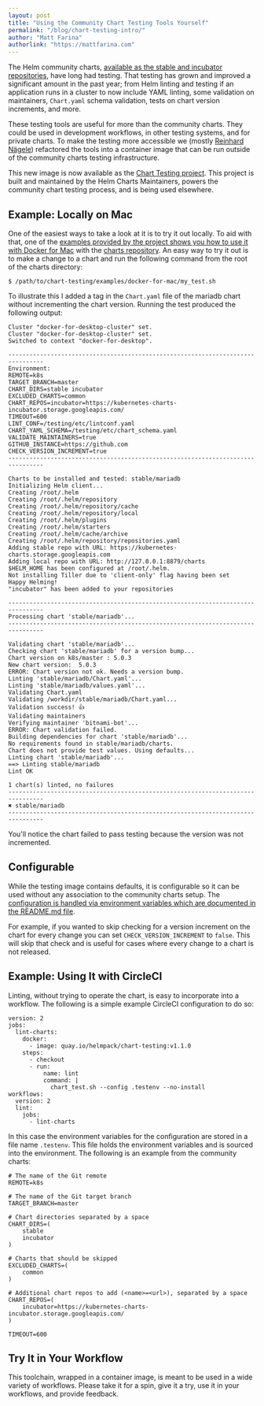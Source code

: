 ```yaml
---
layout: post
title: "Using the Community Chart Testing Tools Yourself"
permalink: "/blog/chart-testing-intro/"
author: "Matt Farina"
authorlink: "https://mattfarina.com"
---
```


The Helm community charts, [available as the stable and incubator repositories](https://github.com/helm/charts), have long had testing. That testing has grown and improved a significant amount in the past year; from Helm linting and testing if an application runs in a cluster to now include YAML linting, some validation on maintainers, `Chart.yaml` schema validation, tests on chart version increments, and more.

These testing tools are useful for more than the community charts. They could be used in development workflows, in other testing systems, and for private charts. To make the testing more accessible we (mostly [Reinhard Nägele](https://github.com/unguiculus/)) refactored the tools into a container image that can be run outside of the community charts testing infrastructure.

This new image is now available as the [Chart Testing project](https://github.com/helm/chart-testing). This project is built and maintained by the Helm Charts Maintainers, powers the community chart testing process, and is being used elsewhere.

## Example: Locally on Mac

One of the easiest ways to take a look at it is to try it out locally. To aid with that, one of the [examples provided by the project shows you how to use it with Docker for Mac](https://github.com/helm/chart-testing/tree/master/examples/docker-for-mac) with the [charts repository](https://github.com/helm/charts). An easy way to try it out is to make a change to a chart and run the following command from the root of the charts directory:

    $ /path/to/chart-testing/examples/docker-for-mac/my_test.sh

To illustrate this I added a tag in the `Chart.yaml` file of the mariadb chart without incrementing the chart version. Running the test produced the following output:

    Cluster "docker-for-desktop-cluster" set.
    Cluster "docker-for-desktop-cluster" set.
    Switched to context "docker-for-desktop".

    --------------------------------------------------------------------------------
    Environment:
    REMOTE=k8s
    TARGET_BRANCH=master
    CHART_DIRS=stable incubator
    EXCLUDED_CHARTS=common
    CHART_REPOS=incubator=https://kubernetes-charts-incubator.storage.googleapis.com/
    TIMEOUT=600
    LINT_CONF=/testing/etc/lintconf.yaml
    CHART_YAML_SCHEMA=/testing/etc/chart_schema.yaml
    VALIDATE_MAINTAINERS=true
    GITHUB_INSTANCE=https://github.com
    CHECK_VERSION_INCREMENT=true
    --------------------------------------------------------------------------------

    Charts to be installed and tested: stable/mariadb
    Initializing Helm client...
    Creating /root/.helm
    Creating /root/.helm/repository
    Creating /root/.helm/repository/cache
    Creating /root/.helm/repository/local
    Creating /root/.helm/plugins
    Creating /root/.helm/starters
    Creating /root/.helm/cache/archive
    Creating /root/.helm/repository/repositories.yaml
    Adding stable repo with URL: https://kubernetes-charts.storage.googleapis.com
    Adding local repo with URL: http://127.0.0.1:8879/charts
    $HELM_HOME has been configured at /root/.helm.
    Not installing Tiller due to 'client-only' flag having been set
    Happy Helming!
    "incubator" has been added to your repositories

    --------------------------------------------------------------------------------
    Processing chart 'stable/mariadb'...
    --------------------------------------------------------------------------------

    Validating chart 'stable/mariadb'...
    Checking chart 'stable/mariadb' for a version bump...
    Chart version on k8s/master : 5.0.3
    New chart version:  5.0.3
    ERROR: Chart version not ok. Needs a version bump.
    Linting 'stable/mariadb/Chart.yaml'...
    Linting 'stable/mariadb/values.yaml'...
    Validating Chart.yaml
    Validating /workdir/stable/mariadb/Chart.yaml...
    Validation success! 👍
    Validating maintainers
    Verifying maintainer 'bitnami-bot'...
    ERROR: Chart validation failed.
    Building dependencies for chart 'stable/mariadb'...
    No requirements found in stable/mariadb/charts.
    Chart does not provide test values. Using defaults...
    Linting chart 'stable/mariadb'...
    ==> Linting stable/mariadb
    Lint OK

    1 chart(s) linted, no failures
    --------------------------------------------------------------------------------
    ✖︎ stable/mariadb
    --------------------------------------------------------------------------------

You'll notice the chart failed to pass testing because the version was not incremented.

## Configurable

While the testing image contains defaults, it is configurable so it can be used without any association to the community charts setup. The [configuration is handled via environment variables which are documented in the README.md file](https://github.com/helm/chart-testing/blob/master/README.md#configuration).

For example, if you wanted to skip checking for a version increment on the chart for every change you can set `CHECK_VERSION_INCREMENT` to `false`. This will skip that check and is useful for cases where every change to a chart is not released.

## Example: Using It with CircleCI

Linting, without trying to operate the chart, is easy to incorporate into a workflow. The following is a simple example CircleCI configuration to do so:

    version: 2
    jobs:
      lint-charts:
        docker:
          - image: quay.io/helmpack/chart-testing:v1.1.0
        steps:
          - checkout
          - run:
              name: lint
              command: |
                chart_test.sh --config .testenv --no-install
    workflows:
      version: 2
      lint:
        jobs:
          - lint-charts

In this case the environment variables for the configuration are stored in a file name `.testenv`. This file holds the environment variables and is sourced into the environment. The following is an example from the community charts:

    # The name of the Git remote
    REMOTE=k8s

    # The name of the Git target branch
    TARGET_BRANCH=master

    # Chart directories separated by a space
    CHART_DIRS=(
        stable
        incubator
    )

    # Charts that should be skipped
    EXCLUDED_CHARTS=(
        common
    )

    # Additional chart repos to add (<name>=<url>), separated by a space
    CHART_REPOS=(
        incubator=https://kubernetes-charts-incubator.storage.googleapis.com/
    )

    TIMEOUT=600

## Try It in Your Workflow

This toolchain, wrapped in a container image, is meant to be used in a wide variety of workflows. Please take it for a spin, give it a try, use it in your workflows, and provide feedback.
